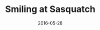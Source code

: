 ---
title: "Smiling at Sasquatch"
date: 2016-05-28
near: Mirrorgloss at Sasquatch
picture: /assets/content/camera-roll/2016/05/2016-05-28-smiling-at-sasquatch/20160528_021657776_iOS.jpg
thumbnail: /assets/content/camera-roll/2016/05/2016-05-28-smiling-at-sasquatch/20160528_021657776_iOS-thumbnail.jpg
type: picture
tags:
  - Sasquatch! Music Festival
  - spring
  - music
  - festival
  - photograph
  - me
  - Kitty
---